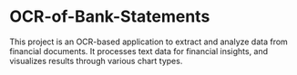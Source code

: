 # OCR-of-Bank-Statements
This project is an OCR-based application to extract and analyze data from financial documents. It processes text data for financial insights, and visualizes results through various chart types.
